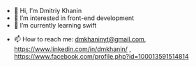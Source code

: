 - 👋 Hi, I’m Dmitriy Khanin
- 👀 I’m interested in front-end development
- 🌱 I’m currently learning swift
<!-- - 💞️ I’m looking to collaborate on ... -->
- 📫 How to reach me: dmkhaninyt@gmail.com, https://www.linkedin.com/in/dmkhanin/ , https://www.facebook.com/profile.php?id=100013591514814

<!---
DMKhanin/DMKhanin is a ✨ special ✨ repository because its `README.md` (this file) appears on your GitHub profile.
You can click the Preview link to take a look at your changes.
--->

